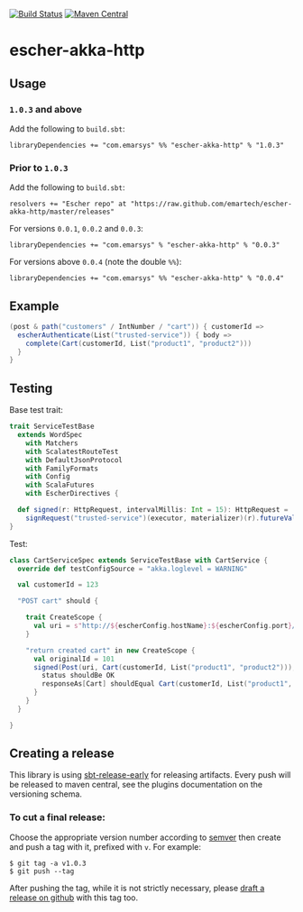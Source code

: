 [![Build Status](https://travis-ci.org/emartech/escher-akka-http.svg?branch=master)](https://travis-ci.org/emartech/escher-akka-http) [![Maven Central](https://img.shields.io/maven-central/v/com.emarsys/escher-akka-http_2.12.svg?label=Maven%20Central)](https://search.maven.org/search?q=g:%22com.emarsys%22%20AND%20a:%22escher-akka-http_2.12%22)

# escher-akka-http

## Usage

### `1.0.3` and above

Add the following to `build.sbt`:

```
libraryDependencies += "com.emarsys" %% "escher-akka-http" % "1.0.3"
```


### Prior to `1.0.3`

Add the following to `build.sbt`:

```
resolvers += "Escher repo" at "https://raw.github.com/emartech/escher-akka-http/master/releases"
```

For versions `0.0.1`, `0.0.2` and `0.0.3`:

```
libraryDependencies += "com.emarsys" % "escher-akka-http" % "0.0.3"
```

For versions above `0.0.4` (note the double `%%`):

```
libraryDependencies += "com.emarsys" %% "escher-akka-http" % "0.0.4"
```


## Example

```scala
(post & path("customers" / IntNumber / "cart")) { customerId =>
  escherAuthenticate(List("trusted-service")) { body =>
    complete(Cart(customerId, List("product1", "product2")))
  }
}
```

## Testing

Base test trait:

```scala
trait ServiceTestBase
  extends WordSpec
    with Matchers
    with ScalatestRouteTest
    with DefaultJsonProtocol
    with FamilyFormats
    with Config
    with ScalaFutures
    with EscherDirectives {

  def signed(r: HttpRequest, intervalMillis: Int = 15): HttpRequest =
    signRequest("trusted-service")(executor, materializer)(r).futureValue(timeout(1.second), interval(intervalMillis.millis))
}
```

Test:

```scala
class CartServiceSpec extends ServiceTestBase with CartService {
  override def testConfigSource = "akka.loglevel = WARNING"

  val customerId = 123

  "POST cart" should {

    trait CreateScope {
      val uri = s"http://${escherConfig.hostName}:${escherConfig.port}/customers/$customerId/cart"
    }

    "return created cart" in new CreateScope {
      val originalId = 101
      signed(Post(uri, Cart(customerId, List("product1", "product2"))), 100) ~> routes ~> check {
        status shouldBe OK
        responseAs[Cart] shouldEqual Cart(customerId, List("product1", "product2"))
      }
    }
  }

}
```

## Creating a release

This library is using [sbt-release-early] for releasing artifacts. Every push will be released to maven central, see the plugins documentation on the versioning schema.

### To cut a final release:

Choose the appropriate version number according to [semver] then create and push a tag with it, prefixed with `v`.
For example:

```
$ git tag -a v1.0.3
$ git push --tag
```

After pushing the tag, while it is not strictly necessary, please [draft a release on github] with this tag too.


[sbt-release-early]: https://github.com/scalacenter/sbt-release-early
[semver]: https://semver.org
[draft a release on github]: https://github.com/emartech/escher-akka-http/releases/new
